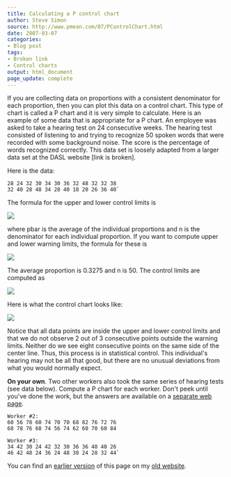 ```yaml
---
title: Calculating a P control chart
author: Steve Simon
source: http://www.pmean.com/07/PControlChart.html
date: 2007-03-07
categories:
- Blog post
tags:
- Broken link
- Control charts
output: html_document
page_update: complete
---
```


If you are collecting data on proportions with a consistent denominator for each proportion, then you can plot this data on a control chart. This type of chart is called a P chart and it is very simple to calculate. Here is an example of some data that is appropriate for a P chart. An employee was asked to take a hearing test on 24 consecutive weeks. The hearing test consisted of listening to and trying to recognize 50 spoken words that were recorded with some background noise. The score is the percentage of words recognized correctly. This data set is loosely adapted from a larger data set at the DASL website [link is broken].

Here is the data:

```
28 24 32 30 34 30 36 32 48 32 32 38
32 40 28 48 34 28 40 18 20 26 36 40`
```

The formula for the upper and lower control limits is

![](http://www.pmean.com/new-images/07/PControlChart01.gif)

where pbar is the average of the individual proportions and n is the denominator for each individual proportion. If you want to compute upper and lower warning limits, the formula for these is

![](http://www.pmean.com/new-images/07/PControlChart02.gif)

The average proportion is 0.3275 and n is 50. The control limits are computed as

![](http://www.pmean.com/new-images/07/PControlChart03.gif)

Here is what the control chart looks like:

![](http://www.pmean.com/new-images/07/PControlChart04.gif)

Notice that all data points are inside the upper and lower control limits and that we do not observe 2 out of 3 consecutive points outside the warning limits. Neither do we see eight consecutive points on the same side of the center line. Thus, this process is in statistical control. This individual's hearing may not be all that good, but there are no unusual deviations from what you would normally expect.

**On your own**. Two other workers also took the same series of hearing tests (see data below). Compute a P chart for each worker. Don't peek until you've done the work, but the answers are available on a [separate web page][sim3].

```
Worker #2:
60 56 78 60 74 70 70 68 82 76 72 76
68 78 76 68 74 56 74 62 60 70 60 84

Worker #3:
34 42 30 24 42 32 30 36 36 48 40 26
46 42 48 24 36 24 48 30 24 28 32 44`
```

You can find an [earlier version][sim1] of this page on my [old website][sim2].

[sim1]: http://www.pmean.com/07/PControlChart.html
[sim2]: http://www.pmean.com


[sim3]: http://new.pmean.com/PControlChartAnswers/
